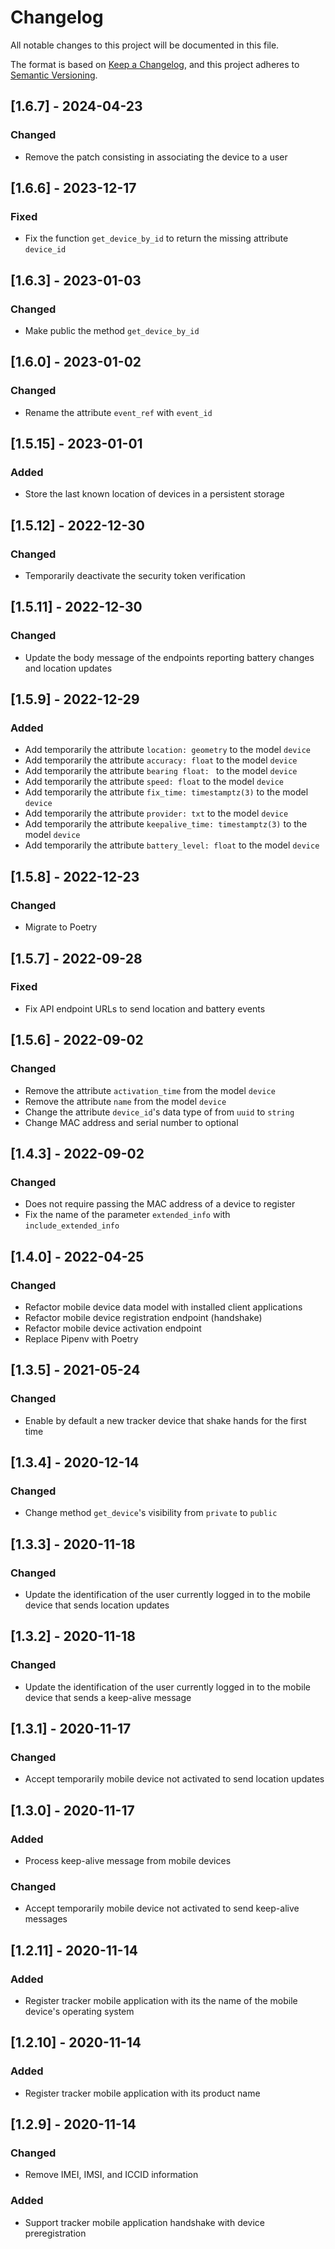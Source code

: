 # Changelog
All notable changes to this project will be documented in this file.

The format is based on [Keep a Changelog](https://keepachangelog.com/en/1.0.0/),
and this project adheres to [Semantic Versioning](https://semver.org/spec/v2.0.0.html).

## [1.6.7] - 2024-04-23
### Changed
- Remove the patch consisting in associating the device to a user

## [1.6.6] - 2023-12-17
### Fixed
- Fix the function `get_device_by_id` to return the missing attribute `device_id`

## [1.6.3] - 2023-01-03
### Changed
- Make public the method `get_device_by_id`

## [1.6.0] - 2023-01-02
### Changed
- Rename the attribute `event_ref` with `event_id`

## [1.5.15] - 2023-01-01
### Added
- Store the last known location of devices in a persistent storage

## [1.5.12] - 2022-12-30
### Changed
- Temporarily deactivate the security token verification

## [1.5.11] - 2022-12-30
### Changed
- Update the body message of the endpoints reporting battery changes and location updates

## [1.5.9] - 2022-12-29
### Added
- Add temporarily the attribute `location: geometry` to the model `device`
- Add temporarily the attribute `accuracy: float` to the model `device`
- Add temporarily the attribute `bearing float: ` to the model `device`
- Add temporarily the attribute `speed: float` to the model `device`
- Add temporarily the attribute `fix_time: timestamptz(3)` to the model `device`
- Add temporarily the attribute `provider: txt` to the model `device`
- Add temporarily the attribute `keepalive_time: timestamptz(3)` to the model `device`
- Add temporarily the attribute `battery_level: float` to the model `device`

## [1.5.8] - 2022-12-23
### Changed
- Migrate to Poetry

## [1.5.7] - 2022-09-28
### Fixed
- Fix API endpoint URLs to send location and battery events

## [1.5.6] - 2022-09-02
### Changed
- Remove the attribute `activation_time` from the model `device`
- Remove the attribute `name` from the model `device`
- Change the attribute `device_id`'s data type of from `uuid` to `string`
- Change MAC address and serial number to optional

## [1.4.3] - 2022-09-02
### Changed
- Does not require passing the MAC address of a device to register
- Fix the name of the parameter `extended_info` with `include_extended_info`

## [1.4.0] - 2022-04-25
### Changed
- Refactor mobile device data model with installed client applications
- Refactor mobile device registration endpoint (handshake)
- Refactor mobile device activation endpoint
- Replace Pipenv with Poetry

## [1.3.5] - 2021-05-24
### Changed
- Enable by default a new tracker device that shake hands for the first time

## [1.3.4] - 2020-12-14
### Changed
- Change method `get_device`'s visibility from `private` to `public`

## [1.3.3] - 2020-11-18
### Changed
- Update the identification of the user currently logged in to the mobile device that sends location updates

## [1.3.2] - 2020-11-18
### Changed
- Update the identification of the user currently logged in to the mobile device that sends a keep-alive message 
 
## [1.3.1] - 2020-11-17
### Changed
- Accept temporarily mobile device not activated to send location updates

## [1.3.0] - 2020-11-17
### Added
- Process keep-alive message from mobile devices
### Changed
- Accept temporarily mobile device not activated to send keep-alive messages

## [1.2.11] - 2020-11-14
### Added
- Register tracker mobile application with its the name of the mobile device's operating system

## [1.2.10] - 2020-11-14
### Added
- Register tracker mobile application with its product name

## [1.2.9] - 2020-11-14
### Changed
- Remove IMEI, IMSI, and ICCID information 
### Added
- Support tracker mobile application handshake with device preregistration
